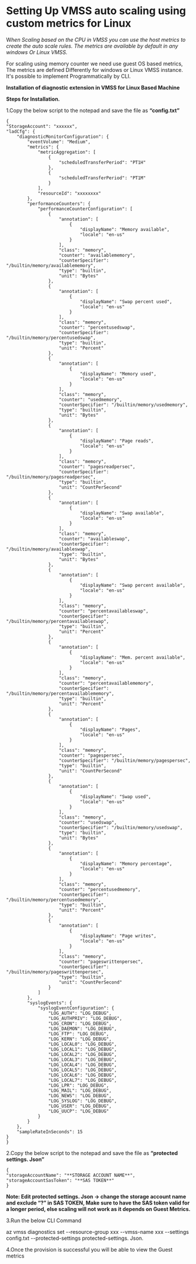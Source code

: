  # Setting Up VMSS auto scaling using custom metrics for Linux

W*hen Scaling based on the CPU in VMSS you can use the host metrics to create the auto scale rules. The metrics are available by default in any windows Or Linux VMSS.*

For scaling using memory counter we need use guest OS based metrics, The metrics are defined Differently for windows or Linux VMSS instance. It's possible to implement Programmatically by CLI.

**Installation of diagnostic extension in VMSS for Linux Based Machine**

**Steps for Installation.**

   

 1.Copy the below script to the notepad and save the file as **“config.txt”**

  

    {
	"StorageAccount": "xxxxxx",
	"ladCfg": {
		"diagnosticMonitorConfiguration": {
			"eventVolume": "Medium",
			"metrics": {
				"metricAggregation": [
					{
						"scheduledTransferPeriod": "PT1H"
					},
					{
						"scheduledTransferPeriod": "PT1M"
					}
				],
				"resourceId": "xxxxxxxx"
			},
			"performanceCounters": {
				"performanceCounterConfiguration": [
					{
						"annotation": [
							{
								"displayName": "Memory available",
								"locale": "en-us"
							}
						],
						"class": "memory",
						"counter": "availablememory",
						"counterSpecifier": "/builtin/memory/availablememory",
						"type": "builtin",
						"unit": "Bytes"
					},
					{
						"annotation": [
							{
								"displayName": "Swap percent used",
								"locale": "en-us"
							}
						],
						"class": "memory",
						"counter": "percentusedswap",
						"counterSpecifier": "/builtin/memory/percentusedswap",
						"type": "builtin",
						"unit": "Percent"
					},
					{
						"annotation": [
							{
								"displayName": "Memory used",
								"locale": "en-us"
							}
						],
						"class": "memory",
						"counter": "usedmemory",
						"counterSpecifier": "/builtin/memory/usedmemory",
						"type": "builtin",
						"unit": "Bytes"
					},
					{
						"annotation": [
							{
								"displayName": "Page reads",
								"locale": "en-us"
							}
						],
						"class": "memory",
						"counter": "pagesreadpersec",
						"counterSpecifier": "/builtin/memory/pagesreadpersec",
						"type": "builtin",
						"unit": "CountPerSecond"
					},
					{
						"annotation": [
							{
								"displayName": "Swap available",
								"locale": "en-us"
							}
						],
						"class": "memory",
						"counter": "availableswap",
						"counterSpecifier": "/builtin/memory/availableswap",
						"type": "builtin",
						"unit": "Bytes"
					},
					{
						"annotation": [
							{
								"displayName": "Swap percent available",
								"locale": "en-us"
							}
						],
						"class": "memory",
						"counter": "percentavailableswap",
						"counterSpecifier": "/builtin/memory/percentavailableswap",
						"type": "builtin",
						"unit": "Percent"
					},
					{
						"annotation": [
							{
								"displayName": "Mem. percent available",
								"locale": "en-us"
							}
						],
						"class": "memory",
						"counter": "percentavailablememory",
						"counterSpecifier": "/builtin/memory/percentavailablememory",
						"type": "builtin",
						"unit": "Percent"
					},
					{
						"annotation": [
							{
								"displayName": "Pages",
								"locale": "en-us"
							}
						],
						"class": "memory",
						"counter": "pagespersec",
						"counterSpecifier": "/builtin/memory/pagespersec",
						"type": "builtin",
						"unit": "CountPerSecond"
					},
					{
						"annotation": [
							{
								"displayName": "Swap used",
								"locale": "en-us"
							}
						],
						"class": "memory",
						"counter": "usedswap",
						"counterSpecifier": "/builtin/memory/usedswap",
						"type": "builtin",
						"unit": "Bytes"
					},
					{
						"annotation": [
							{
								"displayName": "Memory percentage",
								"locale": "en-us"
							}
						],
						"class": "memory",
						"counter": "percentusedmemory",
						"counterSpecifier": "/builtin/memory/percentusedmemory",
						"type": "builtin",
						"unit": "Percent"
					},
					{
						"annotation": [
							{
								"displayName": "Page writes",
								"locale": "en-us"
							}
						],
						"class": "memory",
						"counter": "pageswrittenpersec",
						"counterSpecifier": "/builtin/memory/pageswrittenpersec",
						"type": "builtin",
						"unit": "CountPerSecond"
					}
				]
			},
			"syslogEvents": {
				"syslogEventConfiguration": {
					"LOG_AUTH": "LOG_DEBUG",
					"LOG_AUTHPRIV": "LOG_DEBUG",
					"LOG_CRON": "LOG_DEBUG",
					"LOG_DAEMON": "LOG_DEBUG",
					"LOG_FTP": "LOG_DEBUG",
					"LOG_KERN": "LOG_DEBUG",
					"LOG_LOCAL0": "LOG_DEBUG",
					"LOG_LOCAL1": "LOG_DEBUG",
					"LOG_LOCAL2": "LOG_DEBUG",
					"LOG_LOCAL3": "LOG_DEBUG",
					"LOG_LOCAL4": "LOG_DEBUG",
					"LOG_LOCAL5": "LOG_DEBUG",
					"LOG_LOCAL6": "LOG_DEBUG",
					"LOG_LOCAL7": "LOG_DEBUG",
					"LOG_LPR": "LOG_DEBUG",
					"LOG_MAIL": "LOG_DEBUG",
					"LOG_NEWS": "LOG_DEBUG",
					"LOG_SYSLOG": "LOG_DEBUG",
					"LOG_USER": "LOG_DEBUG",
					"LOG_UUCP": "LOG_DEBUG"
				}
			}
		},
		"sampleRateInSeconds": 15
	}
	}

2.Copy the below script to the notepad and save the file as **“protected settings. Json”**

    {
	"storageAccountName": "**STORAGE ACCOUNT NAME**",
	"storageAccountSasToken": "**SAS TOKEN**"
	}
**Note: Edit protected settings. Json -> change the storage account name and exclude “?” in SAS TOKEN, Make sure to have the SAS token valid for a longer period, else scaling will not work as it depends on Guest Metrics.**

3.Run the below CLI Command

az vmss diagnostics set --resource-group xxx --vmss-name xxx --settings config.txt --protected-settings protected-settings. Json.

4.Once the provision is successful you will be able to view the Guest metrics